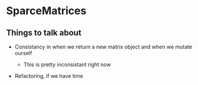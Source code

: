 # SparceMatrices

## Things to talk about
- Consistancy in when we return a new matrix object and when we mutate ourself
	- This is pretty inconsistant right now

- Refactoring, if we have time